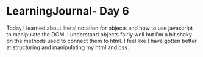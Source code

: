 # LearningJournal- Day 6 #

  Today I learned about literal notation for objects and how to use javascript to manipulate the DOM. I understand objects fairly well but I'm a bit shaky on the methods used to connect them to html. I feel like I have gotten better at structuring and manipulating my html and css.
